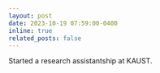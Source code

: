 ```yaml
---
layout: post
date: 2023-10-19 07:59:00-0400
inline: true
related_posts: false
---
```

Started a research assistantship at KAUST. 